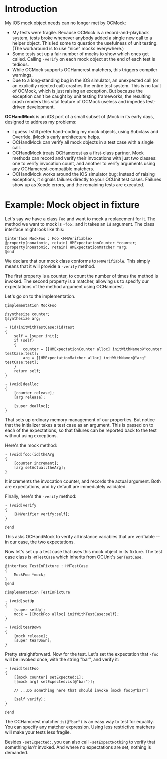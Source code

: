 Introduction
============

My iOS mock object needs can no longer met by OCMock:

* My tests were fragile. Because OCMock is a record-and-playback system, tests
  broke whenever anybody added a single new call to a helper object. This led
  some to question the usefulness of unit testing. (The workaround is to use
  "nice" mocks everywhere.)
* Some tests set up a fair number of mocks to show which ones get called.
  Calling `-verify` on each mock object at the end of each test is tedious.
* While OCMock supports OCHamcrest matchers, this triggers compiler warnings.
* Due to a long-standing bug in the iOS simulator, an unexpected call (or an
  explicitly rejected call) crashes the entire test system. This is no fault of
  OCMock, which is just raising an exception. But because the exception can't be
  caught by unit testing frameworks, the resulting crash renders this vital
  feature of OCMock useless and impedes test-driven development.

**OCHandMock** is an iOS port of a small subset of jMock in its early days,
designed to address my problems:

* I guess I still prefer hand-coding my mock objects, using Subclass and
  Override. jMock's early architecture helps.
* OCHandMock can verify all mock objects in a test case with a single call.
* OCHandMock treats [OCHamcrest](https://github.com/jonreid/OCHamcrest) as a
  first-class partner. Mock methods can record and verify their invocations with
  just two classes: one to verify invocation count, and another to verify
  arguments using any OCHamcrest-compatible matchers.
* OCHandMock works around the iOS simulator bug: Instead of raising exceptions,
  it signals failures directly to your OCUnit test cases. Failures show up as
  Xcode errors, and the remaining tests are executed.


Example: Mock object in fixture
===============================

Let's say we have a class `Foo` and want to mock a replacement for it. The
method we want to mock is `-foo:` and it takes an `id` argument. The class
interface might look like this:

    @interface MockFoo : Foo <HMVerifiable>
    @property(nonatomic, retain) HMExpectationCounter *counter;
    @property(nonatomic, retain) HMExpectationMatcher *arg;
    @end

We declare that our mock class conforms to `HMVerifiable`. This simply means
that it will provide a `-verify` method.

The first property is a counter, to count the number of times the method is
invoked. The second property is a matcher, allowing us to specify our
expectations of the method argument using OCHamcrest.

Let's go on to the implementation.

    @implementation MockFoo

    @synthesize counter;
    @synthesize arg;

    - (id)initWithTestCase:(id)test
    {
        self = [super init];
        if (self)
        {
            counter = [[HMExpectationCounter alloc] initWithName:@"counter testCase:test];
            arg = [[HMExpectationMatcher alloc] initWithName:@"arg" testCase:test];
        }
        return self;
    }

    - (void)dealloc
    {
        [counter release];
        [arg release];

        [super dealloc];
    }

That sets up ordinary memory management of our properties. But notice that the
initializer takes a test case as an argument. This is passed on to each of the
expectations, so that failures can be reported back to the test without using
exceptions.

Here's the mock method:

    - (void)foo:(id)theArg
    {
        [counter increment];
        [arg setActual:theArg];
    }

It increments the invocation counter, and records the actual argument. Both are
expectations, and by default are immediately validated.

Finally, here's the `-verify` method:

    - (void)verify
    {
        [HMVerifier verify:self];
    }

    @end

This asks OCHandMock to verify all instance variables that are verifiable -- in
our case, the two expectations.

Now let's set up a test case that uses this mock object in its fixture. The test
case class is `HMTestCase` which inherits from OCUnit's `SenTestCase`.

    @interface TestInFixture : HMTestCase
    {
        MockFoo *mock;
    }
    @end

    @implementation TestInFixture

    - (void)setUp
    {
        [super setUp];
        mock = [[MockFoo alloc] initWithTestCase:self];
    }

    - (void)tearDown
    {
        [mock release];
        [super tearDown];
    }

Pretty straightforward. Now for the test. Let's set the expectation that `-foo`
will be invoked once, with the string "bar", and verify it:

    - (void)testFoo
    {
        [[mock counter] setExpected:1];
        [[mock arg] setExpected:is(@"bar")];

        // ...Do something here that should invoke [mock foo:@"bar"]

        [self verify];
    }

    @end

The OCHamcrest matcher `is(@"bar")` is an easy way to test for equality. You can
specify any matcher expression. Using less restrictive matchers will make your
tests less fragile.

Besides `-setExpected:`, you can also call `-setExpectNothing` to verify that
something _isn't_ invoked. And where no expectations are set, nothing is
demanded.
